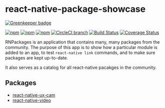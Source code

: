 # react-native-package-showcase

[![Greenkeeper badge](https://badges.greenkeeper.io/negativetwelve/react-native-package-showcase.svg)](https://greenkeeper.io/)

[![npm](https://img.shields.io/npm/v/react-native-package-showcase.svg)](https://www.npmjs.com/package/react-native-package-showcase)
[![npm](https://img.shields.io/npm/dt/react-native-package-showcase.svg)](https://www.npmjs.com/package/react-native-package-showcase)
[![npm](https://img.shields.io/npm/l/react-native-package-showcase.svg)](https://github.com/negativetwelve/react-native-package-showcase/blob/master/LICENSE)
[![CircleCI branch](https://img.shields.io/circleci/project/github/negativetwelve/react-native-package-showcase/master.svg)](https://circleci.com/gh/negativetwelve/react-native-package-showcase)
[![Build Status](https://travis-ci.org/negativetwelve/react-native-package-showcase.svg?branch=master)](https://travis-ci.org/negativetwelve/react-native-package-showcase)
[![Coverage Status](https://coveralls.io/repos/github/negativetwelve/react-native-package-showcase/badge.svg?branch=master)](https://coveralls.io/github/negativetwelve/react-native-package-showcase?branch=master)

RNPackages is an application that contains many, many packages from the community. The purpose of this app is to show how a particular module is added to an app, to test `react-native link` commands, and to make sure packages are kept up-to-date.

It also serves as a catalog for all react-native pacakges in the community.

## Packages

* [react-native-ux-cam](https://github.com/negativetwelve/react-native-ux-cam)
* [react-native-video](https://github.com/react-native-community/react-native-video)

